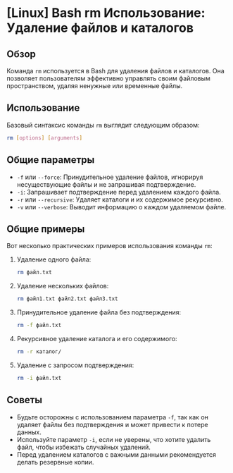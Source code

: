 # [Linux] Bash rm Использование: Удаление файлов и каталогов

## Обзор
Команда `rm` используется в Bash для удаления файлов и каталогов. Она позволяет пользователям эффективно управлять своим файловым пространством, удаляя ненужные или временные файлы.

## Использование
Базовый синтаксис команды `rm` выглядит следующим образом:

```bash
rm [options] [arguments]
```

## Общие параметры
- `-f` или `--force`: Принудительное удаление файлов, игнорируя несуществующие файлы и не запрашивая подтверждение.
- `-i`: Запрашивает подтверждение перед удалением каждого файла.
- `-r` или `--recursive`: Удаляет каталоги и их содержимое рекурсивно.
- `-v` или `--verbose`: Выводит информацию о каждом удаляемом файле.

## Общие примеры
Вот несколько практических примеров использования команды `rm`:

1. Удаление одного файла:
   ```bash
   rm файл.txt
   ```

2. Удаление нескольких файлов:
   ```bash
   rm файл1.txt файл2.txt файл3.txt
   ```

3. Принудительное удаление файла без подтверждения:
   ```bash
   rm -f файл.txt
   ```

4. Рекурсивное удаление каталога и его содержимого:
   ```bash
   rm -r каталог/
   ```

5. Удаление с запросом подтверждения:
   ```bash
   rm -i файл.txt
   ```

## Советы
- Будьте осторожны с использованием параметра `-f`, так как он удаляет файлы без подтверждения и может привести к потере данных.
- Используйте параметр `-i`, если не уверены, что хотите удалить файл, чтобы избежать случайных удалений.
- Перед удалением каталогов с важными данными рекомендуется делать резервные копии.